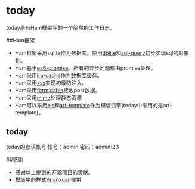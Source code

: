 today
=====
today是有Ham框架写的一个简单的工作日志。

##Ham框架
- Ham框架采用sqlite作为数据库。使用[dblite](https://github.com/WebReflection/dblite)和[sql-query](https://github.com/dresende/node-sql-query)初步实现sql的对象化。
- Ham基于[es6-promise](https://github.com/jakearchibald/es6-promise)。所有的异步问题都由promise处理。
- Ham采用[lru-cache](https://github.com/isaacs/node-lru-cache)作为数据库缓存。
- Ham采用[xss](https://github.com/leizongmin/js-xss)实现初级防注入。
- Ham采用[formidable](https://github.com/felixge/node-formidable)接收post数据。
- Ham采用[mime](https://github.com/broofa/node-mime)处理静态资源
- Ham可以采用[ejs](https://github.com/tj/ejs)和[art-template](https://github.com/aui/artTemplate)作为模版引擎(today中采用的是art-template)。

## today
today的默认帐号
帐号：admin 密码：admin123

##感谢
- 感谢以上提到的开源项目的贡献。
- 模版中的样式有[lanxuan](https://github.com/lanxuan)提供